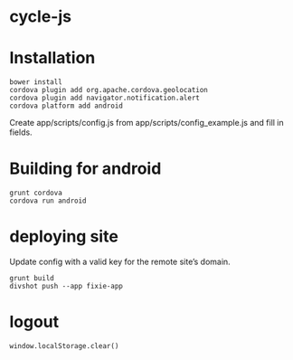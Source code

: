 cycle-js
========

# Installation

    bower install
    cordova plugin add org.apache.cordova.geolocation
    cordova plugin add navigator.notification.alert
    cordova platform add android

Create app/scripts/config.js from app/scripts/config_example.js and fill in fields.

# Building for android

    grunt cordova
    cordova run android

# deploying site


Update config with a valid key for the remote site’s domain.

    grunt build
    divshot push --app fixie-app


# logout

    window.localStorage.clear()